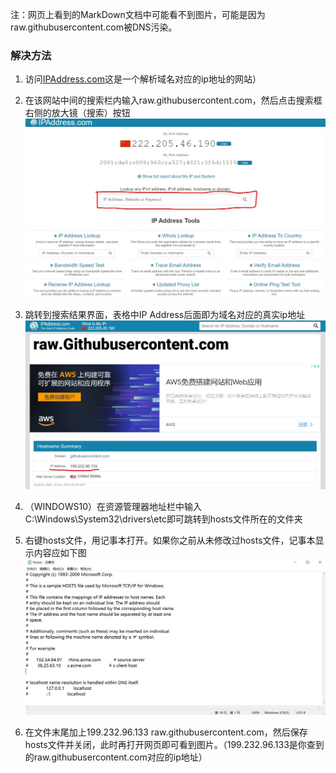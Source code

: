 
注：网页上看到的MarkDown文档中可能看不到图片，可能是因为raw.githubusercontent.com被DNS污染。

### 解决方法
1. 访问[IPAddress.com](https://www.ipaddress.com/)这是一个解析域名对应的ip地址的网站）
2. 在该网站中间的搜索栏内输入raw.githubusercontent.com，然后点击搜索框右侧的放大镜（搜索）按钮
![](README_files/addressweb.jpg)

3. 跳转到搜索结果界面，表格中IP Address后面即为域名对应的真实ip地址
![](README_files/ipaddress.jpg)

4. （WINDOWS10）在资源管理器地址栏中输入C:\Windows\System32\drivers\etc即可跳转到hosts文件所在的文件夹
5. 右键hosts文件，用记事本打开。如果你之前从未修改过hosts文件，记事本显示内容应如下图
![](README_files/prehosts.jpg)

6. 在文件末尾加上199.232.96.133	raw.githubusercontent.com，然后保存hosts文件并关闭，此时再打开网页即可看到图片。（199.232.96.133是你查到的raw.githubusercontent.com对应的ip地址）